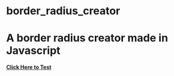 # border_radius_creator

 <h1>A border radius creator made in Javascript</h1>

 <strong><a href="gabrielmjacques.github.io/border-radius-creator">Click Here to Test</a></strong>
